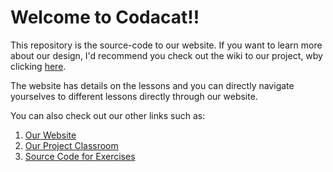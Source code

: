 # Welcome to Codacat!!

This repository is the source-code to our website. If you want to learn more about our design, I'd recommend you check out the wiki to our project, wby clicking [here](https://github.com/Anasshahidd21/Codacat/wiki).

The website has details on the lessons and you can directly navigate yourselves to different lessons directly through our website. 

You can also check out our other links such as: 

1. [Our Website](https://anasshahidd21.github.io/Codacat-website/)
2. [Our Project Classroom](https://www.openprocessing.org/class/62267)
3. [Source Code for Exercises](https://github.com/Anasshahidd21/Codacat)
